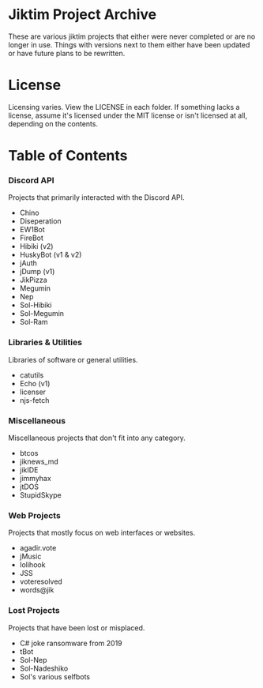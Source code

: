 # Jiktim Project Archive

These are various jiktim projects that either were never completed or are no longer in use. Things with versions next to them either have been updated or have future plans to be rewritten.

# License

Licensing varies. View the LICENSE in each folder. If something lacks a license, assume it's licensed under the MIT license or isn't licensed at all, depending on the contents.

# Table of Contents

### Discord API

Projects that primarily interacted with the Discord API.

- Chino
- Diseperation
- EW1Bot
- FireBot
- Hibiki (v2)
- HuskyBot (v1 & v2)
- jAuth
- jDump (v1)
- JikPizza
- Megumin
- Nep
- Sol-Hibiki
- Sol-Megumin
- Sol-Ram

### Libraries & Utilities

Libraries of software or general utilities.

- catutils
- Echo (v1)
- licenser
- njs-fetch

### Miscellaneous

Miscellaneous projects that don't fit into any category.

- btcos
- jiknews_md
- jikIDE
- jimmyhax
- jtDOS
- StupidSkype

### Web Projects

Projects that mostly focus on web interfaces or websites.

- agadir.vote
- jMusic
- lolihook
- JSS
- voteresolved
- words@jik

### Lost Projects

Projects that have been lost or misplaced.

- C# joke ransomware from 2019
- tBot
- Sol-Nep
- Sol-Nadeshiko
- Sol's various selfbots
